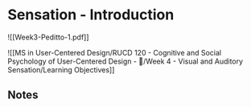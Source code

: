 # Sensation - Introduction
![[Week3-Peditto-1.pdf]]

![[MS in User-Centered Design/RUCD 120 - Cognitive and Social Psychology of User-Centered Design - 💾/Week 4 - Visual and Auditory Sensation/Learning Objectives]]

## Notes